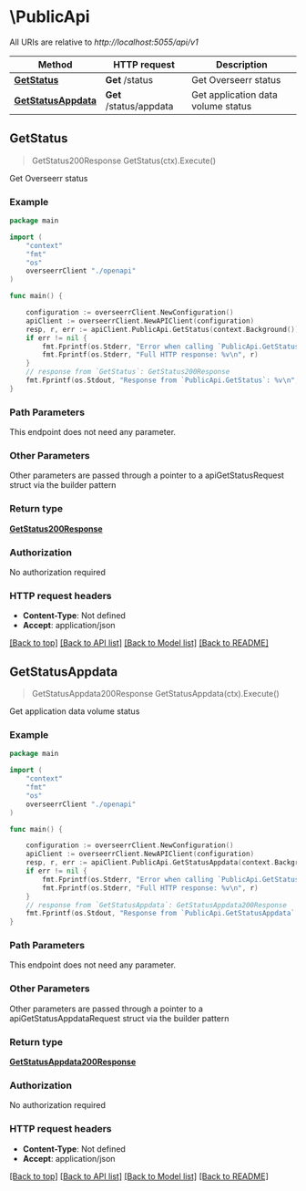 # \PublicApi

All URIs are relative to *http://localhost:5055/api/v1*

Method | HTTP request | Description
------------- | ------------- | -------------
[**GetStatus**](PublicApi.md#GetStatus) | **Get** /status | Get Overseerr status
[**GetStatusAppdata**](PublicApi.md#GetStatusAppdata) | **Get** /status/appdata | Get application data volume status



## GetStatus

> GetStatus200Response GetStatus(ctx).Execute()

Get Overseerr status



### Example

```go
package main

import (
    "context"
    "fmt"
    "os"
    overseerrClient "./openapi"
)

func main() {

    configuration := overseerrClient.NewConfiguration()
    apiClient := overseerrClient.NewAPIClient(configuration)
    resp, r, err := apiClient.PublicApi.GetStatus(context.Background()).Execute()
    if err != nil {
        fmt.Fprintf(os.Stderr, "Error when calling `PublicApi.GetStatus``: %v\n", err)
        fmt.Fprintf(os.Stderr, "Full HTTP response: %v\n", r)
    }
    // response from `GetStatus`: GetStatus200Response
    fmt.Fprintf(os.Stdout, "Response from `PublicApi.GetStatus`: %v\n", resp)
}
```

### Path Parameters

This endpoint does not need any parameter.

### Other Parameters

Other parameters are passed through a pointer to a apiGetStatusRequest struct via the builder pattern


### Return type

[**GetStatus200Response**](GetStatus200Response.md)

### Authorization

No authorization required

### HTTP request headers

- **Content-Type**: Not defined
- **Accept**: application/json

[[Back to top]](#) [[Back to API list]](../README.md#documentation-for-api-endpoints)
[[Back to Model list]](../README.md#documentation-for-models)
[[Back to README]](../README.md)


## GetStatusAppdata

> GetStatusAppdata200Response GetStatusAppdata(ctx).Execute()

Get application data volume status



### Example

```go
package main

import (
    "context"
    "fmt"
    "os"
    overseerrClient "./openapi"
)

func main() {

    configuration := overseerrClient.NewConfiguration()
    apiClient := overseerrClient.NewAPIClient(configuration)
    resp, r, err := apiClient.PublicApi.GetStatusAppdata(context.Background()).Execute()
    if err != nil {
        fmt.Fprintf(os.Stderr, "Error when calling `PublicApi.GetStatusAppdata``: %v\n", err)
        fmt.Fprintf(os.Stderr, "Full HTTP response: %v\n", r)
    }
    // response from `GetStatusAppdata`: GetStatusAppdata200Response
    fmt.Fprintf(os.Stdout, "Response from `PublicApi.GetStatusAppdata`: %v\n", resp)
}
```

### Path Parameters

This endpoint does not need any parameter.

### Other Parameters

Other parameters are passed through a pointer to a apiGetStatusAppdataRequest struct via the builder pattern


### Return type

[**GetStatusAppdata200Response**](GetStatusAppdata200Response.md)

### Authorization

No authorization required

### HTTP request headers

- **Content-Type**: Not defined
- **Accept**: application/json

[[Back to top]](#) [[Back to API list]](../README.md#documentation-for-api-endpoints)
[[Back to Model list]](../README.md#documentation-for-models)
[[Back to README]](../README.md)


